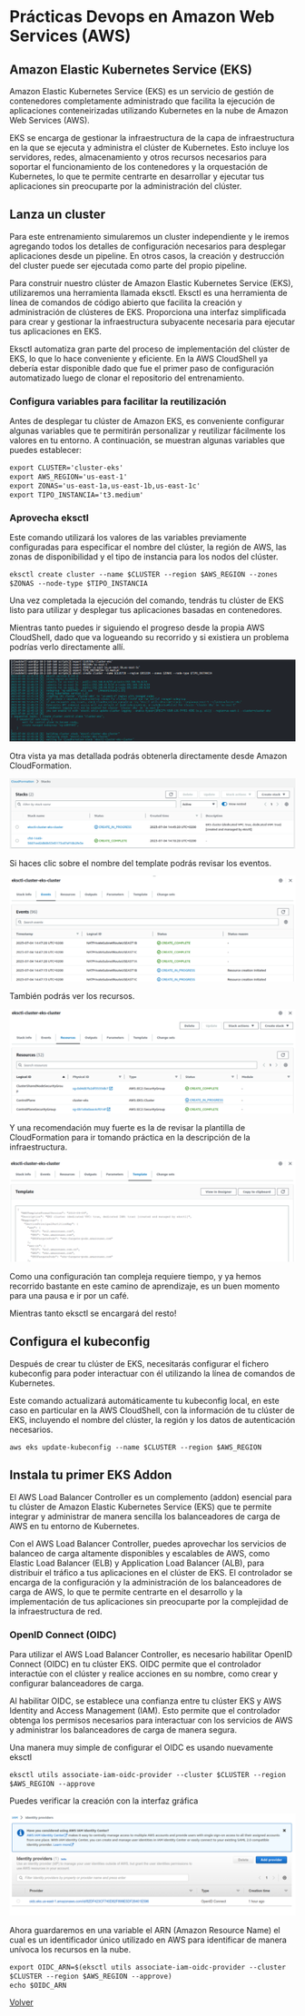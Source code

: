 # Prácticas Devops en Amazon Web Services (AWS)
## Amazon Elastic Kubernetes Service (EKS)

Amazon Elastic Kubernetes Service (EKS) es un servicio de gestión de contenedores completamente administrado que facilita la ejecución de aplicaciones conteneirizadas utilizando Kubernetes en la nube de Amazon Web Services (AWS). 

EKS se encarga de gestionar la infraestructura de la capa de infraestructura en la que se ejecuta y administra el clúster de Kubernetes. Esto incluye los servidores, redes, almacenamiento y otros recursos necesarios para soportar el funcionamiento de los contenedores y la orquestación de Kubernetes, lo que te permite centrarte en desarrollar y ejecutar tus aplicaciones sin preocuparte por la administración del clúster.

## Lanza un cluster

Para este entrenamiento simularemos un cluster independiente y le iremos agregando todos los detalles de configuración necesarios para desplegar aplicaciones desde un pipeline. En otros casos, la creación y destrucción del cluster puede ser ejecutada como parte del propio pipeline.

Para construir nuestro clúster de Amazon Elastic Kubernetes Service (EKS), utilizaremos una herramienta llamada eksctl. Eksctl es una herramienta de línea de comandos de código abierto que facilita la creación y administración de clústeres de EKS. Proporciona una interfaz simplificada para crear y gestionar la infraestructura subyacente necesaria para ejecutar tus aplicaciones en EKS.

Eksctl automatiza gran parte del proceso de implementación del clúster de EKS, lo que lo hace conveniente y eficiente. En la AWS CloudShell ya debería estar disponible dado que fue el primer paso de configuración automatizado luego de clonar el repositorio del entrenamiento.

### Configura variables para facilitar la reutilización

Antes de desplegar tu clúster de Amazon EKS, es conveniente configurar algunas variables que te permitirán personalizar y reutilizar fácilmente los valores en tu entorno. A continuación, se muestran algunas variables que puedes establecer:

```shell
export CLUSTER='cluster-eks'
export AWS_REGION='us-east-1'
export ZONAS='us-east-1a,us-east-1b,us-east-1c'
export TIPO_INSTANCIA='t3.medium'
```

### Aprovecha eksctl

Este comando utilizará los valores de las variables previamente configuradas para especificar el nombre del clúster, la región de AWS, las zonas de disponibilidad y el tipo de instancia para los nodos del clúster.

```shell
eksctl create cluster --name $CLUSTER --region $AWS_REGION --zones $ZONAS --node-type $TIPO_INSTANCIA
```

Una vez completada la ejecución del comando, tendrás tu clúster de EKS listo para utilizar y desplegar tus aplicaciones basadas en contenedores. 

Mientras tanto puedes ir siguiendo el progreso desde la propia AWS CloudShell, dado que va logueando su recorrido y si existiera un problema podrías verlo directamente allí.

<div align="center">
  <img src="imagenes/creacion-eks-cloudshell.png" alt="Creación EKS Cloud Shell logs">
</div>


Otra vista ya mas detallada podrás obtenerla directamente desde Amazon CloudFormation.

<div align="center">
  <img src="imagenes/creacion-eks-cloudformation.png" alt="Creación EKS CloudFormation">
</div>

Si haces clic sobre el nombre del template podrás revisar los eventos.

<div align="center">
  <img src="imagenes/creacion-eks-eventos.png" alt="Creación EKS CloudFormation Eventos">
</div>

También podrás ver los recursos.

<div align="center">
  <img src="imagenes/creacion-eks-recursos.png" alt="Creación EKS CloudFormation Recursos">
</div>

Y una recomendación muy fuerte es la de revisar la plantilla de CloudFormation para ir tomando práctica en la descripción de la infraestructura.

<div align="center">
  <img src="imagenes/creacion-eks-template.png" alt="Creación EKS CloudFormation Template">
</div>


Como una configuración tan compleja requiere tiempo, y ya hemos recorrido bastante en este camino de aprendizaje, es un buen momento para una pausa e ir por un café. 

Mientras tanto eksctl se encargará del resto!

## Configura el kubeconfig

Después de crear tu clúster de EKS, necesitarás configurar el fichero kubeconfig para poder interactuar con él utilizando la línea de comandos de Kubernetes.

Este comando actualizará automáticamente tu kubeconfig local, en este caso en particular en la AWS CloudShell, con la información de tu clúster de EKS, incluyendo el nombre del clúster, la región y los datos de autenticación necesarios.

```shell
aws eks update-kubeconfig --name $CLUSTER --region $AWS_REGION
```

## Instala tu primer EKS Addon

El AWS Load Balancer Controller es un complemento (addon) esencial para tu clúster de Amazon Elastic Kubernetes Service (EKS) que te permite integrar y administrar de manera sencilla los balanceadores de carga de AWS en tu entorno de Kubernetes.

Con el AWS Load Balancer Controller, puedes aprovechar los servicios de balanceo de carga altamente disponibles y escalables de AWS, como Elastic Load Balancer (ELB) y Application Load Balancer (ALB), para distribuir el tráfico a tus aplicaciones en el clúster de EKS. El controlador se encarga de la configuración y la administración de los balanceadores de carga de AWS, lo que te permite centrarte en el desarrollo y la implementación de tus aplicaciones sin preocuparte por la complejidad de la infraestructura de red.

### OpenID Connect (OIDC) 

Para utilizar el AWS Load Balancer Controller, es necesario habilitar OpenID Connect (OIDC) en tu clúster EKS. OIDC permite que el controlador interactúe con el clúster y realice acciones en su nombre, como crear y configurar balanceadores de carga.

Al habilitar OIDC, se establece una confianza entre tu clúster EKS y AWS Identity and Access Management (IAM). Esto permite que el controlador obtenga los permisos necesarios para interactuar con los servicios de AWS y administrar los balanceadores de carga de manera segura.

Una manera muy simple de configurar el OIDC es usando nuevamente eksctl

```shell
eksctl utils associate-iam-oidc-provider --cluster $CLUSTER --region $AWS_REGION --approve
```

Puedes verificar la creación con la interfaz gráfica

<div align="center">
  <img src="imagenes/oidc-iam.png" alt="OIDC IAM">
</div>

Ahora guardaremos en una variable el ARN (Amazon Resource Name) el cual es un identificador único utilizado en AWS para identificar de manera unívoca los recursos en la nube.

```shell
export OIDC_ARN=$(eksctl utils associate-iam-oidc-provider --cluster $CLUSTER --region $AWS_REGION --approve)
echo $OIDC_ARN
```

[Volver](indice.md)